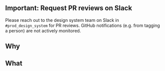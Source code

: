 ## Important: Request PR reviews on Slack

Please reach out to the design system team on Slack in `#prod_design_system` for PR reviews. GitHub notifications (e.g. from tagging a person) are not actively monitored.

## Why

<!-- Why have you created this PR? - Is it a new feature, or a bug fix? Or something else? -->
<!-- Reference any relevant Jira tickets so your reviewer can find more context if needed. -->
<!-- Fixing a GitHub issue? Add "Fixes [issue URL]". -->

## What

<!-- What do your changes do? How do they change/fix the current behavior? -->
<!-- Add screenshots, GIFs or videos to illustrate the changes.  -->

